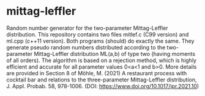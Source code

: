 # mittag-leffler
Random number generator for the two-parameter Mittag-Leffler distribution.
This repository contains two files mitlef.c (C99 version) and ml.cpp (c++11 version).
Both programs (should) do exactly the same. They generate pseudo random numbers distributed according to the two-parameter Mittag-Leffler distribution ML(a,b) of type two (having moments of all orders). The algorithm is based on a rejection method, which is highly efficient and accurate for all parameter values 0<a<1 and b>0. More details are provided in Section 8 of Möhle, M. (2021) A restaurant process with cocktail bar and relations to the three-parameter Mittag-Leffler distribution, J. Appl. Probab. 58, 978-1006. (DOI: https://www.doi.org/10.1017/jpr.2021.10)
